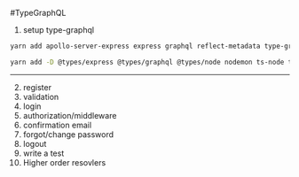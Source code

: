 #TypeGraphQL

1. setup type-graphql

```bash
yarn add apollo-server-express express graphql reflect-metadata type-graphql
```

```bash
yarn add -D @types/express @types/graphql @types/node nodemon ts-node typescript
```

---

2. register
3. validation
4. login
5. authorization/middleware
6. confirmation email
7. forgot/change password
8. logout
9. write a test
10. Higher order resovlers
